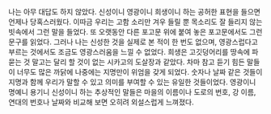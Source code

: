 나는 아무 대답도 하지 않았다. 신성이니 영광이니 희생이니 하는 공허한 표현을 들으면 언제나 당혹스러웠다. 이따금 우리는 고함 소리만 겨우 들릴 뿐 목소리도 잘 들리지 않는 빗속에서 그런 말을 들었다. 또 오랫동안 다른 포고문 위에 붙여 놓은 포고문에서도 그런 문구를 읽었다. 그러나 나는 신성한 것을 실제로 본 적이 한 번도 없으며, 영광스럽다고 부르는 것에서도 조금도 영광스러움을 느낄 수 없었다. 희생은 고깃덩어리를 땅속에 파묻는 것 말고는 달리 할 것이 없는 시카고의 도살장과 같았다. 차마 참고 듣기 힘든 말들이 너무도 많은 까닭에 나중에는 지명만이 위엄을 갖게 되었다. 숫자나 날짜 같은 것들이 지명과 함께 우리가 말할 수 있고 의미를 부여할 수 있는 유일한 것들이었다. 영광이니 명예니 용기니 신성이니 하는 추상적인 말들은 마을의 이름이나 도로의 번호, 강 이름, 연대의 번호나 날짜와 비교해 보면 오히려 외설스럽게 느껴졌다.
